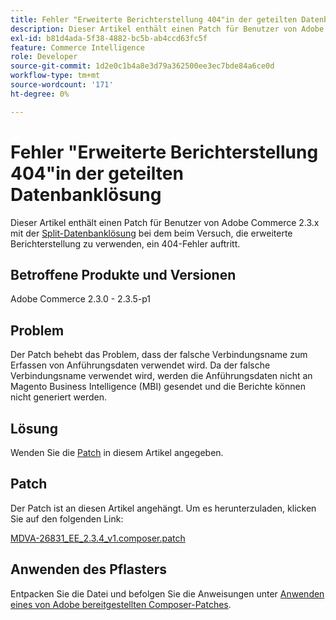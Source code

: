 ```yaml
---
title: Fehler "Erweiterte Berichterstellung 404"in der geteilten Datenbanklösung
description: Dieser Artikel enthält einen Patch für Benutzer von Adobe Commerce 2.3.x mit der [split database solution](https://devdocs.magento.com/guides/v2.3/config-guide/multi-master/multi-master.html), bei dem beim Versuch, die erweiterte Berichterstellung zu verwenden, ein 404-Fehler auftritt.
exl-id: b81d4ada-5f38-4882-bc5b-ab4ccd63fc5f
feature: Commerce Intelligence
role: Developer
source-git-commit: 1d2e0c1b4a8e3d79a362500ee3ec7bde84a6ce0d
workflow-type: tm+mt
source-wordcount: '171'
ht-degree: 0%

---
```


# Fehler &quot;Erweiterte Berichterstellung 404&quot;in der geteilten Datenbanklösung

Dieser Artikel enthält einen Patch für Benutzer von Adobe Commerce 2.3.x mit der [Split-Datenbanklösung](https://devdocs.magento.com/guides/v2.3/config-guide/multi-master/multi-master.html) bei dem beim Versuch, die erweiterte Berichterstellung zu verwenden, ein 404-Fehler auftritt.

## Betroffene Produkte und Versionen

Adobe Commerce 2.3.0 - 2.3.5-p1

## Problem

Der Patch behebt das Problem, dass der falsche Verbindungsname zum Erfassen von Anführungsdaten verwendet wird. Da der falsche Verbindungsname verwendet wird, werden die Anführungsdaten nicht an Magento Business Intelligence (MBI) gesendet und die Berichte können nicht generiert werden.

## Lösung

Wenden Sie die [Patch](assets/MDVA-26831_EE_2.3.4_v1.composer.patch.zip) in diesem Artikel angegeben.

## Patch

Der Patch ist an diesen Artikel angehängt. Um es herunterzuladen, klicken Sie auf den folgenden Link:

[MDVA-26831\_EE\_2.3.4\_v1.composer.patch](assets/MDVA-26831_EE_2.3.4_v1.composer.patch.zip)

## Anwenden des Pflasters

Entpacken Sie die Datei und befolgen Sie die Anweisungen unter [Anwenden eines von Adobe bereitgestellten Composer-Patches](/help/how-to/general/how-to-apply-a-composer-patch-provided-by-magento.md).
